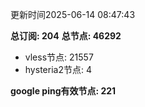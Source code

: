 更新时间2025-06-14 08:47:43

**总订阅: 204**
**总节点: 46292**
- vless节点: 21557
- hysteria2节点: 4

**google ping有效节点: 221**
